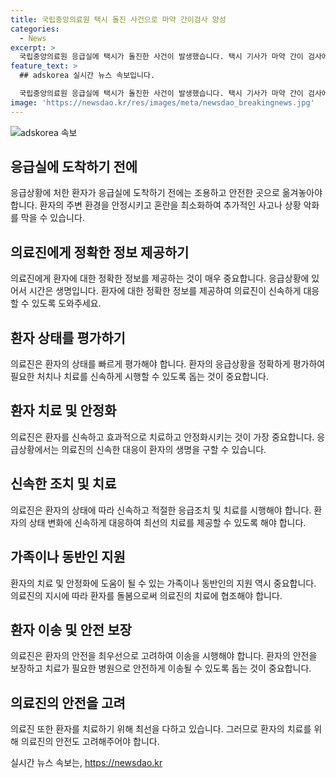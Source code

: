 ```yaml
---
title: 국립중앙의료원 택시 돌진 사건으로 마약 간이검사 양성
categories:
  - News
excerpt: >
  국립중앙의료원 응급실에 택시가 돌진한 사건이 발생했습니다. 택시 기사가 마약 간이 검사에서 양성 결과를 보인 뒤 경찰에게 검거되었습니다. 이에 국과수는 정밀한 검사를 의뢰하고 있습니다.
feature_text: >
  ## adskorea 실시간 뉴스 속보입니다.

  국립중앙의료원 응급실에 택시가 돌진한 사건이 발생했습니다. 택시 기사가 마약 간이 검사에서 양성 결과를 보인 뒤 경찰에게 검거되었습니다. 이에 국과수는 정밀한 검사를 의뢰하고 있습니다.
image: 'https://newsdao.kr/res/images/meta/newsdao_breakingnews.jpg'
---
```


<p><img src="https://newsdao.kr/res/images/meta/newsdao_breakingnews.jpg" alt="adskorea 속보" /></p>

<h2 data-ke-size="size26">응급실에 도착하기 전에</h2>

<p data-ke-size="size16">응급상황에 처한 환자가 응급실에 도착하기 전에는 조용하고 안전한 곳으로 옮겨놓아야 합니다. 환자의 주변 환경을 안정시키고 혼란을 최소화하여 추가적인 사고나 상황 악화를 막을 수 있습니다.</p>

<h2 data-ke-size="size26">의료진에게 정확한 정보 제공하기</h2>

<p data-ke-size="size16">의료진에게 환자에 대한 정확한 정보를 제공하는 것이 매우 중요합니다. 응급상황에 있어서 시간은 생명입니다. 환자에 대한 정확한 정보를 제공하여 의료진이 신속하게 대응할 수 있도록 도와주세요.</p>

<h2 data-ke-size="size26">환자 상태를 평가하기</h2>

<p data-ke-size="size16">의료진은 환자의 상태를 빠르게 평가해야 합니다. 환자의 응급상황을 정확하게 평가하여 필요한 처치나 치료를 신속하게 시행할 수 있도록 돕는 것이 중요합니다.</p>

<h2 data-ke-size="size26">환자 치료 및 안정화</h2>

<p data-ke-size="size16">의료진은 환자를 신속하고 효과적으로 치료하고 안정화시키는 것이 가장 중요합니다. 응급상황에서는 의료진의 신속한 대응이 환자의 생명을 구할 수 있습니다.</p>

<h2 data-ke-size="size26">신속한 조치 및 치료</h2>

<p data-ke-size="size16">의료진은 환자의 상태에 따라 신속하고 적절한 응급조치 및 치료를 시행해야 합니다. 환자의 상태 변화에 신속하게 대응하여 최선의 치료를 제공할 수 있도록 해야 합니다.</p>

<h2 data-ke-size="size26">가족이나 동반인 지원</h2>

<p data-ke-size="size16">환자의 치료 및 안정화에 도움이 될 수 있는 가족이나 동반인의 지원 역시 중요합니다. 의료진의 지시에 따라 환자를 돌봄으로써 의료진의 치료에 협조해야 합니다.</p>

<h2 data-ke-size="size26">환자 이송 및 안전 보장</h2>

<p data-ke-size="size16">의료진은 환자의 안전을 최우선으로 고려하여 이송을 시행해야 합니다. 환자의 안전을 보장하고 치료가 필요한 병원으로 안전하게 이송될 수 있도록 돕는 것이 중요합니다.</p>

<h2 data-ke-size="size26">의료진의 안전을 고려</h2>

<p data-ke-size="size16">의료진 또한 환자를 치료하기 위해 최선을 다하고 있습니다. 그러므로 환자의 치료를 위해 의료진의 안전도 고려해주어야 합니다.</p>
실시간 뉴스 속보는, <a href="https://newsdao.kr" rel="dofollow">https://newsdao.kr</a>


